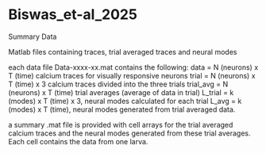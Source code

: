 # Biswas_et-al_2025
Summary Data

Matlab files containing traces, trial averaged traces and neural modes

each data file Data-xxxx-xx.mat contains the following:
data = N (neurons) x T (time) calcium traces for visually responsive neurons
trial = N (neurons) x T (time) x 3 calcium traces divided into the three trials
trial_avg = N (neurons) x T (time) trial averages (average of data in trial)
L_trial = k (modes) x T (time) x 3, neural modes calculated for each trial
L_avg = k (modes) x T (time), neural modes generated from trial averaged data.

a summary .mat file is provided with cell arrays for the trial averaged calcium traces
and the neural modes generated from these trial averages.  Each cell contains the data
from one larva.
